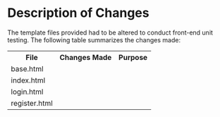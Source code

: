 # Description of Changes
The template files provided had to be altered to conduct front-end unit testing. The following table summarizes the changes made:

<table>
<tbody>
<tr>
    <th>File</th>
    <th>Changes Made</th>
    <th>Purpose</th>
</tr>

<tr>
    <td>base.html</td>
    <td></td>
    <td></td>
</tr>

<tr>
    <td>index.html</td>
    <td></td>
    <td></td>
</tr>

<tr>
    <td>login.html</td>
    <td></td>
    <td></td>
</tr>

<tr>
    <td>register.html</td>
    <td></td>
    <td></td>
</tr>

</tbody>
</table>
